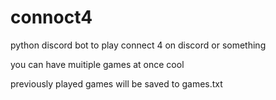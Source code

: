 # connoct4

python discord bot to play connect 4 on discord or something

you can have muitiple games at once cool

previously played games will be saved to games.txt

